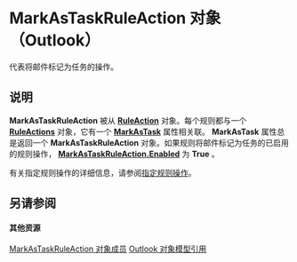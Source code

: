 
# MarkAsTaskRuleAction 对象 （Outlook）

代表将邮件标记为任务的操作。


## 说明

 **MarkAsTaskRuleAction** 被从 **[RuleAction](6451788f-e5ed-239c-a34d-b564b52d8955.md)** 对象。每个规则都与一个 **[RuleActions](82ba76cd-86a4-3372-cb51-2df1d58c8b71.md)** 对象，它有一个 **[MarkAsTask](9dd48e1a-d780-0923-11b0-e980c1fe19ab.md)** 属性相关联。 **MarkAsTask** 属性总是返回一个 **MarkAsTaskRuleAction** 对象。如果规则将邮件标记为任务的已启用的规则操作， **[MarkAsTaskRuleAction.Enabled](3e969ccd-7af2-d6db-ab63-d17ce2c2614c.md)** 为 **True** 。

有关指定规则操作的详细信息，请参阅[指定规则操作](http://msdn.microsoft.com/library/c5f83c81-0e01-38aa-5ec7-3932b4443e43%28Office.15%29.aspx)。


## 另请参阅


#### 其他资源


[MarkAsTaskRuleAction 对象成员](1ec55a3d-5e52-d56a-d5ca-4372d393b9fa.md)
[Outlook 对象模型引用](http://msdn.microsoft.com/library/73221b13-d8d8-99b8-3394-b95dbbfd5ddc%28Office.15%29.aspx)